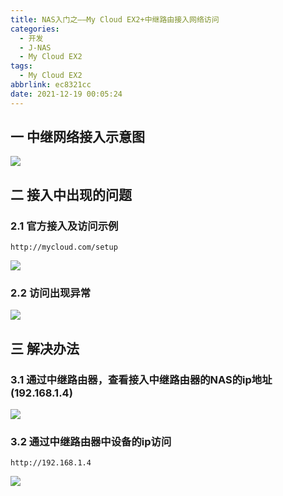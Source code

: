 ```yaml
---
title: NAS入门之——My Cloud EX2+中继路由接入网络访问
categories:
  - 开发
  - J-NAS
  - My Cloud EX2
tags:
  - My Cloud EX2
abbrlink: ec8321cc
date: 2021-12-19 00:05:24
---
```

## 一 中继网络接入示意图
![][1]

<!--more-->

## 二 接入中出现的问题

### 2.1 官方接入及访问示例

```
http://mycloud.com/setup
```

![][2]

### 2.2 访问出现异常
![][3]

## 三 解决办法

### 3.1 通过中继路由器，查看接入中继路由器的NAS的ip地址(192.168.1.4)
![][4]

### 3.2 通过中继路由器中设备的ip访问

```
http://192.168.1.4
```
![][5]


[1]:https://cdn.jsdelivr.net/gh/PGzxc/CDN/blog-nas/nas-ex2-net-connect.png
[2]:https://cdn.jsdelivr.net/gh/PGzxc/CDN/blog-nas/nas-ex2-guanfang-director.png
[3]:https://cdn.jsdelivr.net/gh/PGzxc/CDN/blog-nas/nas-ex2-guanfang-director-error.png
[4]:https://cdn.jsdelivr.net/gh/PGzxc/CDN/blog-nas/nas-ex2-zhongji-device-list-nas.png
[5]:https://cdn.jsdelivr.net/gh/PGzxc/CDN/blog-nas/nas-ex2-zhongji-web-info.png